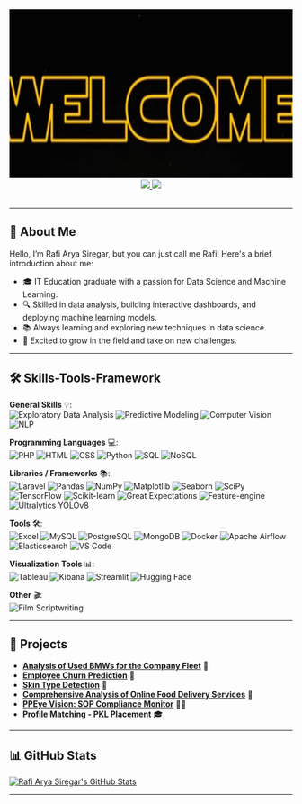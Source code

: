 <div id="header" align="center">
  <img src="https://github.com/rafisiregar/rafisiregar/raw/main/githubgifreadme.gif" width="600" height="300"/>
  
  <div id="badges">
    <a href="mailto:rafaryasiregar@gmail.com" target="_blank" rel="noopener noreferrer">
      <img src="https://img.shields.io/badge/GMAIL-%23E74C3C.svg?style=for-the-badge&logo=Gmail&logoColor=white"/>
    </a>
    <a href="https://www.linkedin.com/in/rafiaryasiregar/" target="_blank" rel="noopener noreferrer">
      <img src="https://img.shields.io/badge/LinkedIn-%230077B5.svg?style=for-the-badge&logo=linkedin&logoColor=white"/>
    </a>
  </div>
  
  <img src="https://komarev.com/ghpvc/?username=rafisiregar1444&style=flat&color=brightgreen" alt=""/>
  
</div>

---

## 👋 About Me 

Hello, I’m Rafi Arya Siregar, but you can just call me Rafi! Here's a brief introduction about me:

- 🎓 IT Education graduate with a passion for Data Science and Machine Learning.
- 🔍 Skilled in data analysis, building interactive dashboards, and deploying machine learning models.
- 📚 Always learning and exploring new techniques in data science.
- 🌱 Excited to grow in the field and take on new challenges.

---

## 🛠️ Skills-Tools-Framework

**General Skills** 💡:  
![Exploratory Data Analysis](https://img.shields.io/badge/Exploratory%20Data%20Analysis-%2334A8E4.svg?style=for-the-badge) ![Predictive Modeling](https://img.shields.io/badge/Predictive%20Modeling-%230F8F3A.svg?style=for-the-badge) ![Computer Vision](https://img.shields.io/badge/Computer%20Vision-%234285E4.svg?style=for-the-badge) ![NLP](https://img.shields.io/badge/NLP-%23202E56.svg?style=for-the-badge&logo=python&logoColor=white)

**Programming Languages** 💻:  
![PHP](https://img.shields.io/badge/PHP-%23777BB4.svg?style=for-the-badge&logo=php&logoColor=white) ![HTML](https://img.shields.io/badge/HTML-%23E34F26.svg?style=for-the-badge&logo=html5&logoColor=white) ![CSS](https://img.shields.io/badge/CSS-%231572B6.svg?style=for-the-badge&logo=css3&logoColor=white) ![Python](https://img.shields.io/badge/Python-%233B4B59.svg?style=for-the-badge&logo=python&logoColor=white) ![SQL](https://img.shields.io/badge/SQL-%23007498.svg?style=for-the-badge&logo=mysql&logoColor=white) ![NoSQL](https://img.shields.io/badge/NoSQL-%234E9FD9.svg?style=for-the-badge&logo=mongodb&logoColor=white)

**Libraries / Frameworks** 📚:  
![Laravel](https://img.shields.io/badge/Laravel-%23FF2D20.svg?style=for-the-badge&logo=laravel&logoColor=white) ![Pandas](https://img.shields.io/badge/Pandas-%23150458.svg?style=for-the-badge&logo=pandas&logoColor=white) ![NumPy](https://img.shields.io/badge/NumPy-%23013243.svg?style=for-the-badge&logo=numpy&logoColor=white) ![Matplotlib](https://img.shields.io/badge/Matplotlib-%230A4B5F.svg?style=for-the-badge&logo=python&logoColor=white) ![Seaborn](https://img.shields.io/badge/Seaborn-%23135D8C.svg?style=for-the-badge&logo=python&logoColor=white) ![SciPy](https://img.shields.io/badge/SciPy-%23138C8C.svg?style=for-the-badge&logo=python&logoColor=white) ![TensorFlow](https://img.shields.io/badge/TensorFlow-%23FF6F00.svg?style=for-the-badge&logo=tensorflow&logoColor=white) ![Scikit-learn](https://img.shields.io/badge/Scikit--learn-%23F7931E.svg?style=for-the-badge&logo=scikit-learn&logoColor=white) ![Great Expectations](https://img.shields.io/badge/Great%20Expectations-%230A3D91.svg?style=for-the-badge&logo=python&logoColor=white) ![Feature-engine](https://img.shields.io/badge/Feature--engine-%23F8B913.svg?style=for-the-badge) ![Ultralytics YOLOv8](https://img.shields.io/badge/Ultralytics%20YOLOv8-%2342A6E1.svg?style=for-the-badge)

**Tools** 🛠️:  
![Excel](https://img.shields.io/badge/Microsoft%20Excel-%23267600.svg?style=for-the-badge&logo=microsoft-office&logoColor=white) ![MySQL](https://img.shields.io/badge/MySQL-%234479A1.svg?style=for-the-badge&logo=mysql&logoColor=white) ![PostgreSQL](https://img.shields.io/badge/PostgreSQL-%23316192.svg?style=for-the-badge&logo=postgresql&logoColor=white) ![MongoDB](https://img.shields.io/badge/MongoDB-%2347A248.svg?style=for-the-badge&logo=mongodb&logoColor=white) ![Docker](https://img.shields.io/badge/Docker-%232496ED.svg?style=for-the-badge&logo=docker&logoColor=white) ![Apache Airflow](https://img.shields.io/badge/Apache%20Airflow-%2332C5D2.svg?style=for-the-badge&logo=apache-airflow&logoColor=white) ![Elasticsearch](https://img.shields.io/badge/Elasticsearch-%2300B5B5.svg?style=for-the-badge&logo=elasticsearch&logoColor=white) ![VS Code](https://img.shields.io/badge/Visual%20Studio%20Code-%23007ACC.svg?style=for-the-badge&logo=visualstudiocode&logoColor=white)

**Visualization Tools** 📊:  
![Tableau](https://img.shields.io/badge/Tableau-%2334A8E4.svg?style=for-the-badge&logo=tableau&logoColor=white) ![Kibana](https://img.shields.io/badge/Kibana-%23F2A900.svg?style=for-the-badge&logo=kibana&logoColor=white) ![Streamlit](https://img.shields.io/badge/Streamlit-%2332A852.svg?style=for-the-badge&logo=streamlit&logoColor=white) ![Hugging Face](https://img.shields.io/badge/Hugging%20Face-%233D3D3D.svg?style=for-the-badge&logo=huggingface&logoColor=white)

**Other** 🎬:  
![Film Scriptwriting](https://img.shields.io/badge/Film%20Scriptwriting-%23000000.svg?style=for-the-badge&logo=write-your-own-logo&logoColor=white)

---

## 🚀 Projects  

- **[Analysis of Used BMWs for the Company Fleet](https://github.com/rafisiregar/Analysis-of-Used-BMWs-for-the-Company-Fleet)** 🚗
- **[Employee Churn Prediction](https://github.com/rafisiregar/Employee-Churn-Prediction)** 🔄
- **[Skin Type Detection](https://github.com/rafisiregar/Skin-Type-Detection)** 🧴
- **[Comprehensive Analysis of Online Food Delivery Services](https://github.com/rafisiregar/Comprehensive-Analysis-of-Online-Food-Delivery-Services)** 🍔
- **[PPEye Vision: SOP Compliance Monitor](https://github.com/putrafisabilal/PPEye)** 👷‍♂
- **[Profile Matching - PKL Placement](https://github.com/rafisiregar/StreamlitPMSMKN2Malang)** 🎓

---

## 📊 GitHub Stats

[![Rafi Arya Siregar's GitHub Stats](https://github-readme-stats.vercel.app/api?username=rafisiregar&show_icons=true&count_private=true&theme=radical&hide_title=true)](https://github.com/rafisiregar)

---
